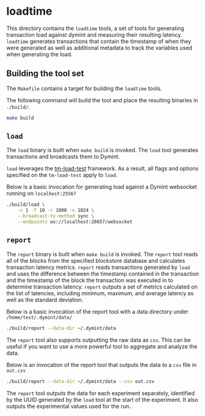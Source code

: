 # loadtime

This directory contains the `loadtime` tools, a set of tools for generating
transaction load against dymint and measuring their resulting latency.
`loadtime` generates transactions that contain the timestamp of when they were
generated as well as additional metadata to track the variables used when
generating the load.

## Building the tool set

The `Makefile` contains a target for building the `loadtime` tools.

The following command will build the tool and place the resulting binaries in `./build/`.

```bash
make build
```

## `load`

The `load` binary is built when `make build` is invoked. The `load` tool generates
transactions and broadcasts them to Dymint.

`load` leverages the [tm-load-test](https://github.com/informalsystems/tm-load-test)
framework. As a result, all flags and options specified on the `tm-load-test` apply to
`load`.

Below is a basic invocation for generating load against a Dymint websocket running
on `localhost:25567`

```bash
./build/load \
    -c 1 -T 10 -r 1000 -s 1024 \
    --broadcast-tx-method sync \
    --endpoints ws://localhost:26657/websocket
```

## `report`

The `report` binary is built when `make build` is invoked. The `report` tool
reads all of the blocks from the specified blockstore database and calculates
transaction latency metrics. `report` reads transactions generated by `load`
and uses the difference between the timestamp contained in the transaction and
the timestamp of the block the transaction was executed in to determine transaction latency.
`report` outputs a set of metrics calculated on the list of latencies, including
minimum, maximum, and average latency as well as the standard deviation.

Below is a basic invocation of the report tool with a data directory under `/home/test/.dymint/data/`

```bash
./build/report --data-dir ~/.dymint/data
```

The `report` tool also supports outputting the raw data as `csv`. This can be
useful if you want to use a more powerful tool to aggregate and analyze the data.

Below is an invocation of the report tool that outputs the data to a `csv` file
in `out.csv`

```bash
./build/report --data-dir ~/.dymint/data --csv out.csv
```

The `report` tool outputs the data for each experiment separately, identified
by the UUID generated by the `load` tool at the start of the experiment. It also
outputs the experimental values used for the run.
